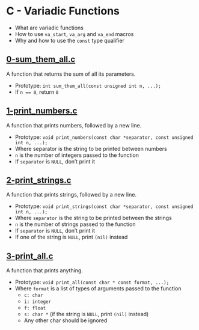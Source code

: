 # C - Variadic Functions
  - What are variadic functions
  - How to use `va_start`, `va_arg` and `va_end` macros
  - Why and how to use the `const` type qualifier

## [0-sum_them_all.c](https://github.com/awinabaab/alx-low_level_programming/blob/master/0x10-variadic_functions/0-sum_them_all.c)
   A function that returns the sum of all its parameters.
   - Prototype: `int sum_them_all(const unsigned int n, ...);`
   - If `n == 0`, return `0`

## [1-print_numbers.c](https://github.com/awinabaab/alx-low_level_programming/blob/master/0x10-variadic_functions/1-print_numbers.c)
   A function that prints numbers, followed by a new line.
   - Prototype: `void print_numbers(const char *separator, const unsigned int n, ...);`
   - Where separator is the string to be printed between numbers
   - `n` is the number of integers passed to the function
   - If `separator` is `NULL`, don’t print it

## [2-print_strings.c](https://github.com/awinabaab/alx-low_level_programming/blob/master/0x10-variadic_functions/2-print_strings.c)
   A function that prints strings, followed by a new line.
   - Prototype: `void print_strings(const char *separator, const unsigned int n, ...);`
   - Where `separator` is the string to be printed between the strings
   - `n` is the number of strings passed to the function
   - If `separator` is `NULL`, don’t print it
   - If one of the string is `NULL`, print `(nil)` instead

## [3-print_all.c](https://github.com/awinabaab/alx-low_level_programming/blob/master/0x10-variadic_functions/3-print_all.c)
   A function that prints anything.
   - Prototype: `void print_all(const char * const format, ...);`
   - Where `format` is a list of types of arguments passed to the function
     - `c: char`
     - `i: integer`
     - `f: float`
     - `s: char *` (if the string is `NULL`, print `(nil)` instead)
     - Any other char should be ignored